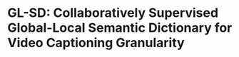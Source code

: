 # GL-SD: Collaboratively Supervised Global-Local Semantic Dictionary for Video Captioning Granularity

